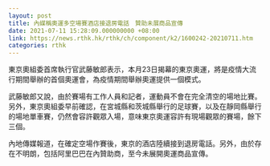 ```yaml
---
layout: post
title: 內媒稱奧運多空場賽酒店接退房電話　贊助未展商品宣傳
date: 2021-07-11 15:28:09.000000000 +08:00
link: https://news.rthk.hk/rthk/ch/component/k2/1600242-20210711.htm
categories: rthk
---
```


東京奧組委首席執行官武藤敏郎表示，本月23日揭幕的東京奧運，將是疫情大流行期間舉辦的首個奧運會，為疫情期間舉辦奧運提供一個模式。

武藤敏郎又說，由於賽場有工作人員和記者，運動員不會在完全清空的場地比賽。另外，東京奧組委早前確認，在宮城縣和茨城縣舉行的足球賽，以及在靜岡縣舉行的場地單車賽，仍然會容許觀眾入場，意味東京奧運容許有現場觀眾的賽場，餘下三個。

內地傳媒報道，在確定空場作賽後，東京的酒店陸續接到退房電話。另外，由於存在不明朗，包括阿里巴巴在內贊助商，至今未展開奧運商品宣傳。
